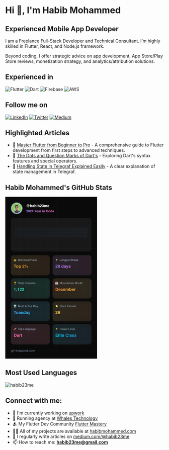 # Hi 👋, I'm Habib Mohammed

## Experienced Mobile App Developer

I am a Freelance Full-Stack Developer and Technical Consultant. I’m highly skilled in Flutter, React, and Node.js framework.

Beyond coding, I offer strategic advice on app development, App Store/Play Store reviews, monetization strategy, and analytics/attribution solutions.

## Experienced in

![Flutter](https://img.shields.io/badge/Flutter-%2302569B.svg?style=for-the-badge&logo=Flutter&logoColor=white)
![Dart](https://img.shields.io/badge/dart-%230175C2.svg?style=for-the-badge&logo=dart&logoColor=white)
![Firebase](https://img.shields.io/badge/firebase-%23039BE5.svg?style=for-the-badge&logo=firebase)
![AWS](https://img.shields.io/badge/AWS-%23FF9900.svg?style=for-the-badge&logo=amazon-aws&logoColor=white)

## Follow me on

[![LinkedIn](https://img.shields.io/badge/linkedin-%230077B5.svg?style=for-the-badge&logo=linkedin&logoColor=white)](https://linkedin.com/in/habib23me)
[![Twitter](https://img.shields.io/badge/Twitter-%231DA1F2.svg?style=for-the-badge&logo=Twitter&logoColor=white)](https://twitter.com/theappbaker)
[![Medium](https://img.shields.io/badge/Medium-12100E?style=for-the-badge&logo=medium&logoColor=white)](https://medium.com/@habib23me)

## Highlighted Articles

- 📝 [Master Flutter from Beginner to Pro](https://medium.com/@habib23me/master-flutter-from-beginner-to-pro-664994db8a44) - A comprehensive guide to Flutter development from first steps to advanced techniques.
- 📝 [The Dots and Question Marks of Dart's](https://medium.com/@habib23me/the-dots-and-question-marks-of-darts-bccfc759d129) - Exploring Dart's syntax features and special operators.
- 📝 [Handling State in Telegraf Explained Easily](https://medium.com/@habib23me/handling-state-in-telegraf-explained-easily-d8d53a336c4c) - A clear explanation of state management in Telegraf.


## Habib Mohammed's GitHub Stats

<p>
  <a href="https://github.com/habib23me/github-readme-stats">
    <img src="https://github.com/Habib23me/habib23me/blob/main/2024%20Year%20in%20Code.png?raw=true" alt="Habib's github stats" width="58%" />
  </a>
</p>

## Most Used Languages

<p align="left">
  <img src="https://github-readme-stats.vercel.app/api/top-langs?username=habib23me&show_icons=true&locale=en&layout=compact" alt="habib23me" />
</p>

## Connect with me:
- 🔭 I'm currently working on [upwork](https://www.upwork.com/freelancers/~01ac7f2be581f23652)
- 💼 Running agency at [Whales Technology](https://whaletechnologies.com/)
- 🫂 My Flutter Dev Community [Flutter Mastery](https://t.me/flutter_mastery)
- 👨‍💻 All of my projects are available at [habibmohammed.com](https://habibmohammed.com)
- 📝 I regularly write articles on [medium.com/@habib23me](https://medium.com/@habib23me)
- 📫 How to reach me: **habib23me@gmail.com**
